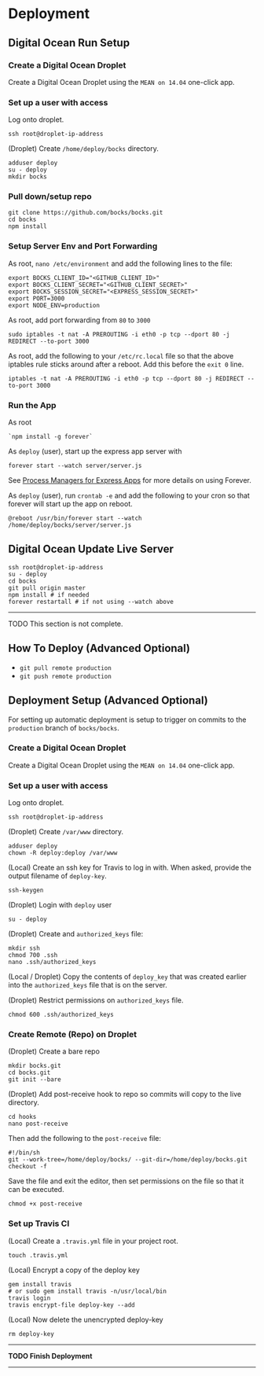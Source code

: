 # Deployment

## Digital Ocean Run Setup

### Create a Digital Ocean Droplet

Create a Digital Ocean Droplet using the `MEAN on 14.04` one-click app.

### Set up a user with access

Log onto droplet.

	ssh root@droplet-ip-address

(Droplet) Create `/home/deploy/bocks` directory.

	adduser deploy
	su - deploy
	mkdir bocks

### Pull down/setup repo

	git clone https://github.com/bocks/bocks.git
	cd bocks
	npm install

### Setup Server Env and Port Forwarding

As root, `nano /etc/environment` and add the following lines to the file:

	export BOCKS_CLIENT_ID="<GITHUB_CLIENT_ID>"
	export BOCKS_CLIENT_SECRET="<GITHUB_CLIENT_SECRET>"
	export BOCKS_SESSION_SECRET="<EXPRESS_SESSION_SECRET>"
	export PORT=3000
	export NODE_ENV=production

As root, add port forwarding from `80` to `3000`

	sudo iptables -t nat -A PREROUTING -i eth0 -p tcp --dport 80 -j REDIRECT --to-port 3000

As root, add the following to your `/etc/rc.local` file so that the above iptables rule sticks around after a reboot. Add this before the `exit 0` line.

	iptables -t nat -A PREROUTING -i eth0 -p tcp --dport 80 -j REDIRECT --to-port 3000

### Run the App

As root

	`npm install -g forever`

As `deploy` (user), start up the express app server with

	forever start --watch server/server.js

See [Process Managers for Express Apps](http://expressjs.com/en/advanced/pm.html#forever) for more details on using Forever.

As `deploy` (user), run `crontab -e` and add the following to your cron so that forever will start up the app on reboot.

	@reboot /usr/bin/forever start --watch /home/deploy/bocks/server/server.js

## Digital Ocean Update Live Server

	ssh root@droplet-ip-address
	su - deploy
	cd bocks
	git pull origin master
	npm install # if needed
	forever restartall # if not using --watch above

---

TODO This section is not complete.

## How To Deploy (Advanced Optional)

* `git pull remote production`
* `git push remote production`

## Deployment Setup (Advanced Optional)

For setting up automatic deployment is setup to trigger on commits to the `production` branch of `bocks/bocks`.

### Create a Digital Ocean Droplet

Create a Digital Ocean Droplet using the `MEAN on 14.04` one-click app.

### Set up a user with access

Log onto droplet.

	ssh root@droplet-ip-address

(Droplet) Create `/var/www` directory.

	adduser deploy
	chown -R deploy:deploy /var/www

(Local) Create an ssh key for Travis to log in with. When asked, provide the output filename of `deploy-key`.

	ssh-keygen

(Droplet) Login with `deploy` user

	su - deploy

(Droplet) Create and `authorized_keys` file:

	mkdir ssh
	chmod 700 .ssh
	nano .ssh/authorized_keys

(Local / Droplet) Copy the contents of `deploy_key` that was created earlier into the `authorized_keys` file that is on the server.

(Droplet) Restrict permissions on `authorized_keys` file.

	chmod 600 .ssh/authorized_keys

### Create Remote (Repo) on Droplet

(Droplet) Create a bare repo

	mkdir bocks.git
	cd bocks.git
	git init --bare

(Droplet) Add post-receive hook to repo so commits will copy to the live directory.

	cd hooks
	nano post-receive

Then add the following to the `post-receive` file:

	#!/bin/sh
	git --work-tree=/home/deploy/bocks/ --git-dir=/home/deploy/bocks.git checkout -f

Save the file and exit the editor, then set permissions on the file so that it can be executed.

	chmod +x post-receive

### Set up Travis CI

(Local) Create a `.travis.yml` file in your project root.

	touch .travis.yml

(Local) Encrypt a copy of the deploy key

	gem install travis
	# or sudo gem install travis -n/usr/local/bin
	travis login
	travis encrypt-file deploy-key --add

(Local) Now delete the unencrypted deploy-key

	rm deploy-key

---

**TODO Finish Deployment**

---
